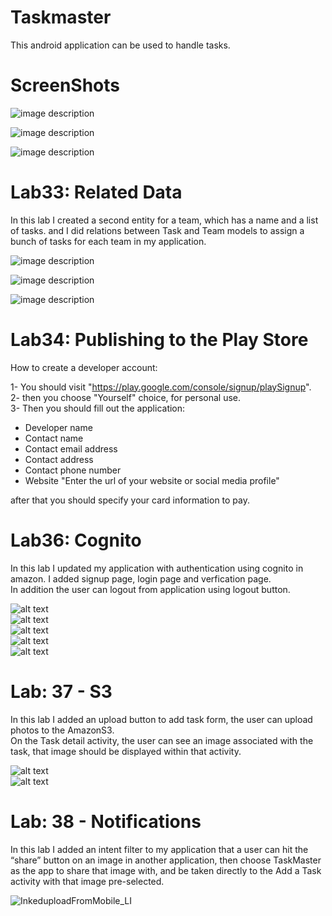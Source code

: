 # Taskmaster  
This android application can be used to handle tasks.  

# ScreenShots


![image description](ScreenShots/mainView.png)  

![image description](ScreenShots/addTaskView.png)  

![image description](ScreenShots/AllTaskView.png)  

# Lab33: Related Data  

In this lab I created a second entity for a team, which has a name and a list of tasks. and I did relations between Task and Team models to assign a bunch of tasks for each team in my application.  

![image description](ScreenShots/Team1.png)  

![image description](ScreenShots/Team2.png)  

![image description](ScreenShots/Team3.png)  

# Lab34: Publishing to the Play Store  

How to create a developer account: 

1- You should visit "https://play.google.com/console/signup/playSignup".  
2- then you choose "Yourself" choice, for personal use.  
3- Then you should fill out the application:  

- Developer name
- Contact name
- Contact email address
- Contact address
- Contact phone number
- Website "Enter the url of your website or social media profile"

after that you should specify your card information to pay.

# Lab36: Cognito  

In this lab I updated my application with authentication using cognito in amazon. I added signup page, login page and verfication page.  
In addition the user can logout from application using logout button.  

![alt text](ScreenShots/sign_up_page.png)  
![alt text](ScreenShots/login_page.png)  
![alt text](ScreenShots/verfication_page.png)  
![alt text](ScreenShots/logout_settings.png)  
![alt text](ScreenShots/Inkedmain_username_LI.jpg) 


# Lab: 37 - S3  

In this lab I added an upload button to add task form, the user can upload photos to the AmazonS3.  
On the Task detail activity, the user can see an image associated with the task, that image should be displayed within that activity.  

![alt text](ScreenShots/form_add_task.png)  
![alt text](ScreenShots/taskdetailsInfo.png)  

# Lab: 38 - Notifications 

In this lab I added an intent filter to my application that a user can hit the “share” button on an image in another application, then choose TaskMaster as the app to share that image with, and be taken directly to the Add a Task activity with that image pre-selected. 

![InkeduploadFromMobile_LI](https://user-images.githubusercontent.com/97670198/172723153-ffe7c134-5eb4-4bb1-990e-d40ad47ef627.jpg)

